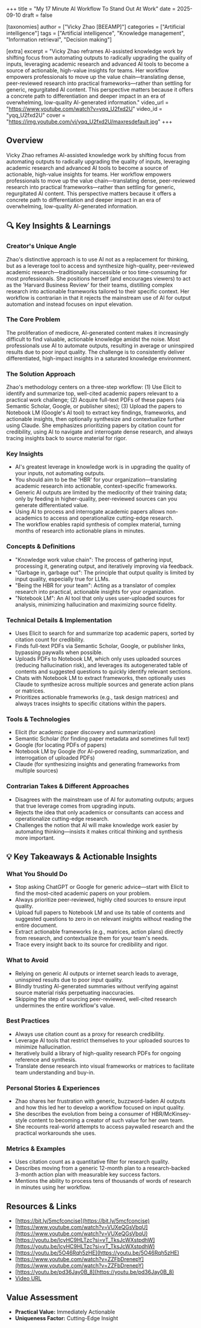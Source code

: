 +++
title = "My 17 Minute AI Workflow To Stand Out At Work"
date = 2025-09-10
draft = false

[taxonomies]
author = ["Vicky Zhao [BEEAMP]"]
categories = ["Artificial intelligence"]
tags = ["Artificial intelligence", "Knowledge management", "Information retrieval", "Decision making"]

[extra]
excerpt = "Vicky Zhao reframes AI-assisted knowledge work by shifting focus from automating outputs to radically upgrading the quality of inputs, leveraging academic research and advanced AI tools to become a source of actionable, high-value insights for teams. Her workflow empowers professionals to move up the value chain—translating dense, peer-reviewed research into practical frameworks—rather than settling for generic, regurgitated AI content. This perspective matters because it offers a concrete path to differentiation and deeper impact in an era of overwhelming, low-quality AI-generated information."
video_url = "https://www.youtube.com/watch?v=yqq_U2fxd2U"
video_id = "yqq_U2fxd2U"
cover = "https://img.youtube.com/vi/yqq_U2fxd2U/maxresdefault.jpg"
+++

## Overview

Vicky Zhao reframes AI-assisted knowledge work by shifting focus from automating outputs to radically upgrading the quality of inputs, leveraging academic research and advanced AI tools to become a source of actionable, high-value insights for teams. Her workflow empowers professionals to move up the value chain—translating dense, peer-reviewed research into practical frameworks—rather than settling for generic, regurgitated AI content. This perspective matters because it offers a concrete path to differentiation and deeper impact in an era of overwhelming, low-quality AI-generated information.

## 🔍 Key Insights & Learnings

### Creator's Unique Angle
Zhao's distinctive approach is to use AI not as a replacement for thinking, but as a leverage tool to access and synthesize high-quality, peer-reviewed academic research—traditionally inaccessible or too time-consuming for most professionals. She positions herself (and encourages viewers) to act as the 'Harvard Business Review' for their teams, distilling complex research into actionable frameworks tailored to their specific context. Her workflow is contrarian in that it rejects the mainstream use of AI for output automation and instead focuses on input elevation.

### The Core Problem
The proliferation of mediocre, AI-generated content makes it increasingly difficult to find valuable, actionable knowledge amidst the noise. Most professionals use AI to automate outputs, resulting in average or uninspired results due to poor input quality. The challenge is to consistently deliver differentiated, high-impact insights in a saturated knowledge environment.

### The Solution Approach
Zhao's methodology centers on a three-step workflow: (1) Use Elicit to identify and summarize top, well-cited academic papers relevant to a practical work challenge; (2) Acquire full-text PDFs of these papers (via Semantic Scholar, Google, or publisher sites); (3) Upload the papers to Notebook LM (Google's AI tool) to extract key findings, frameworks, and actionable insights, then optionally synthesize and contextualize further using Claude. She emphasizes prioritizing papers by citation count for credibility, using AI to navigate and interrogate dense research, and always tracing insights back to source material for rigor.

### Key Insights
- AI's greatest leverage in knowledge work is in upgrading the quality of your inputs, not automating outputs.
- You should aim to be the 'HBR' for your organization—translating academic research into actionable, context-specific frameworks.
- Generic AI outputs are limited by the mediocrity of their training data; only by feeding in higher-quality, peer-reviewed sources can you generate differentiated value.
- Using AI to process and interrogate academic papers allows non-academics to access and operationalize cutting-edge research.
- The workflow enables rapid synthesis of complex material, turning months of research into actionable plans in minutes.

### Concepts & Definitions
- "Knowledge work value chain": The process of gathering input, processing it, generating output, and iteratively improving via feedback.
- "Garbage in, garbage out": The principle that output quality is limited by input quality, especially true for LLMs.
- "Being the HBR for your team": Acting as a translator of complex research into practical, actionable insights for your organization.
- "Notebook LM": An AI tool that only uses user-uploaded sources for analysis, minimizing hallucination and maximizing source fidelity.

### Technical Details & Implementation
- Uses Elicit to search for and summarize top academic papers, sorted by citation count for credibility.
- Finds full-text PDFs via Semantic Scholar, Google, or publisher links, bypassing paywalls when possible.
- Uploads PDFs to Notebook LM, which only uses uploaded sources (reducing hallucination risk), and leverages its autogenerated table of contents and suggested questions to quickly identify relevant sections.
- Chats with Notebook LM to extract frameworks, then optionally uses Claude to synthesize across multiple sources and generate action plans or matrices.
- Prioritizes actionable frameworks (e.g., task design matrices) and always traces insights to specific citations within the papers.

### Tools & Technologies
- Elicit (for academic paper discovery and summarization)
- Semantic Scholar (for finding paper metadata and sometimes full text)
- Google (for locating PDFs of papers)
- Notebook LM by Google (for AI-powered reading, summarization, and interrogation of uploaded PDFs)
- Claude (for synthesizing insights and generating frameworks from multiple sources)

### Contrarian Takes & Different Approaches
- Disagrees with the mainstream use of AI for automating outputs; argues that true leverage comes from upgrading inputs.
- Rejects the idea that only academics or consultants can access and operationalize cutting-edge research.
- Challenges the notion that AI will make knowledge work easier by automating thinking—insists it makes critical thinking and synthesis more important.

## 💡 Key Takeaways & Actionable Insights

### What You Should Do
- Stop asking ChatGPT or Google for generic advice—start with Elicit to find the most-cited academic papers on your problem.
- Always prioritize peer-reviewed, highly cited sources to ensure input quality.
- Upload full papers to Notebook LM and use its table of contents and suggested questions to zero in on relevant insights without reading the entire document.
- Extract actionable frameworks (e.g., matrices, action plans) directly from research, and contextualize them for your team's needs.
- Trace every insight back to its source for credibility and rigor.

### What to Avoid
- Relying on generic AI outputs or internet search leads to average, uninspired results due to poor input quality.
- Blindly trusting AI-generated summaries without verifying against source material risks perpetuating inaccuracies.
- Skipping the step of sourcing peer-reviewed, well-cited research undermines the entire workflow's value.

### Best Practices
- Always use citation count as a proxy for research credibility.
- Leverage AI tools that restrict themselves to your uploaded sources to minimize hallucination.
- Iteratively build a library of high-quality research PDFs for ongoing reference and synthesis.
- Translate dense research into visual frameworks or matrices to facilitate team understanding and buy-in.

### Personal Stories & Experiences
- Zhao shares her frustration with generic, buzzword-laden AI outputs and how this led her to develop a workflow focused on input quality.
- She describes the evolution from being a consumer of HBR/McKinsey-style content to becoming a creator of such value for her own team.
- She recounts real-world attempts to access paywalled research and the practical workarounds she uses.

### Metrics & Examples
- Uses citation count as a quantitative filter for research quality.
- Describes moving from a generic 12-month plan to a research-backed 3-month action plan with measurable key success factors.
- Mentions the ability to process tens of thousands of words of research in minutes using her workflow.

## Resources & Links

- [https://bit.ly/5mcfconcise](https://bit.ly/5mcfconcise)
- [https://www.youtube.com/watch?v=VUXeQGsVbqU](https://www.youtube.com/watch?v=VUXeQGsVbqU)
- [https://youtu.be/lcyHC9HLTzc?si=vT_TksJcWXstpdhW](https://youtu.be/lcyHC9HLTzc?si=vT_TksJcWXstpdhW)
- [https://youtu.be/5O46Rqh5zHE](https://youtu.be/5O46Rqh5zHE)
- [https://www.youtube.com/watch?v=ZZFbDrenepY](https://www.youtube.com/watch?v=ZZFbDrenepY)
- [https://youtu.be/pd36Jay0B_8](https://youtu.be/pd36Jay0B_8)
- [Video URL](https://www.youtube.com/watch?v=yqq_U2fxd2U)

## Value Assessment
- **Practical Value:** Immediately Actionable
- **Uniqueness Factor:** Cutting-Edge Insight

